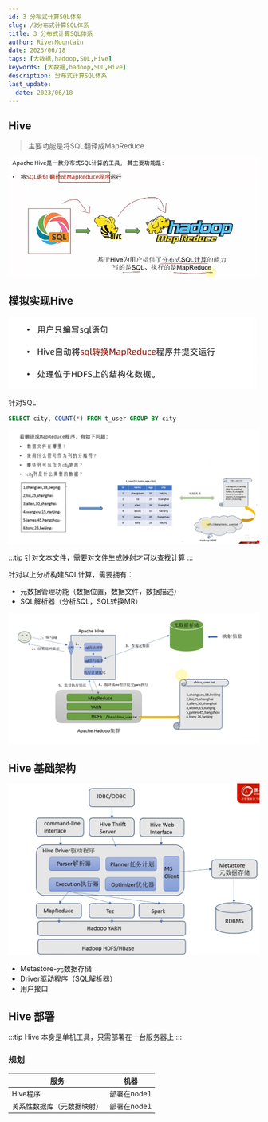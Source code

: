 ```yaml
---
id: 3 分布式计算SQL体系
slug: /3分布式计算SQL体系
title: 3 分布式计算SQL体系
author: RiverMountain  
date: 2023/06/18
tags: [大数据,hadoop,SQL,Hive]
keywords: [大数据,hadoop,SQL,Hive]
description: 分布式计算SQL体系
last_update:
  date: 2023/06/18
---
```


## Hive
> 主要功能是将SQL翻译成MapReduce

![](assets/4%20分布式计算SQL体系/image-20230618134642.png)

## 模拟实现Hive

![](assets/4%20分布式计算SQL体系/image-20230618134734.png)

针对SQL:
```sql
SELECT city, COUNT(*) FROM t_user GROUP BY city
```

![](assets/4%20分布式计算SQL体系/image-20230618143439.png)

:::tip
针对文本文件，需要对文件生成映射才可以查找计算
:::

针对以上分析构建SQL计算，需要拥有：
- 元数据管理功能（数据位置，数据文件，数据描述）
- SQL解析器（分析SQL，SQL转换MR）

![](assets/4%20分布式计算SQL体系/image-20230618143807.png)

## Hive 基础架构

![](assets/4%20分布式计算SQL体系/image-20230618143932.png)

- Metastore-元数据存储
- Driver驱动程序（SQL解析器）
- 用户接口

## Hive 部署

:::tip
Hive 本身是单机工具，只需部署在一台服务器上
:::

### 规划

| 服务                       | 机器        |
| -------------------------- | ----------- |
| Hive程序                   | 部署在node1 |
| 关系性数据库（元数据映射） | 部署在node1            |

